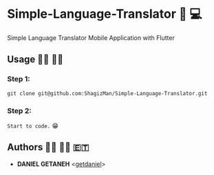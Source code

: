 # Simple-Language-Translator :repeat: :computer:
Simple Language Translator Mobile Application with Flutter

## Usage :running_man: :running_woman:
### Step 1: <br>
`git clone git@github.com:ShagizMan/Simple-Language-Translator.git` <br>

### Step 2: <br>
`Start to code.` :grin:<br>

## Authors :man_technologist: :woman_technologist: :ethiopia:
* **DANIEL GETANEH** <[getdaniel](https://www.github.com/getdaniel)>